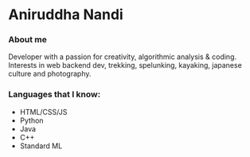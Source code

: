 # Aniruddha Nandi

### About me
Developer with a passion for creativity, algorithmic analysis & coding. Interests in web backend dev, trekking, spelunking, kayaking, japanese culture and photography.

### Languages that I know:
- HTML/CSS/JS
- Python
- Java
- C++
- Standard ML
